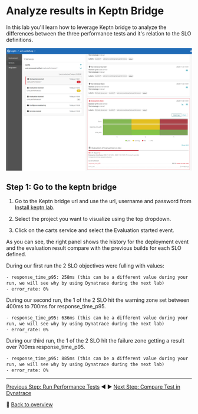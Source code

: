 # Analyze results in Keptn Bridge

In this lab you'll learn how to leverage Keptn bridge to analyze the differences between the three performance tests and it's relation to the SLO definitions.

![keptn-bridge](./assets/keptn-bridge.png)
## Step 1: Go to the keptn bridge
1. Go to the Keptn bridge url and use the url, username and password from [Install keptn lab](../01_Install_Keptn).

2. Select the project you want to visualize using the top dropdown.

3. Click on the carts service and select the Evaluation started event.

As you can see, the right panel shows the history for the deployment event and the evaluation result compare with the previous builds for each SLO defined.

During our first run the 2 SLO objectives were fulling with   values:
```
- response_time_p95: 258ms (this can be a different value during your run, we will see why by using Dynatrace during the next lab)
- error_rate: 0%
```

During our second run, the 1 of the 2 SLO hit the warning zone set between 400ms to 700ms for response_time_p95.
```
- response_time_p95: 636ms (this can be a different value during your run, we will see why by using Dynatrace during the next lab)
- error_rate: 0%
```
During our third run, the 1 of the 2 SLO hit the failure zone getting a result over 700ms response_time_p95.
```
- response_time_p95: 885ms (this can be a different value during your run, we will see why by using Dynatrace during the next lab)
- error_rate: 0%
```

---

[Previous Step: Run Performance Tests](../07_Run_Performance_Tests) :arrow_backward: :arrow_forward: [Next Step: Compare Test in Dynatrace](../09_Compare_Test_in_Dynatrace)

:arrow_up_small: [Back to overview](../)